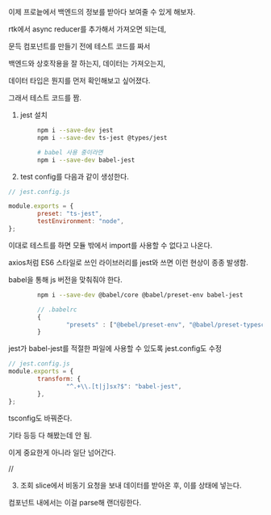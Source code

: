이제 프로늩에서 백엔드의 정보를 받아다 보여줄 수 있게 해보자.

rtk에서 async reducer를 추가해서 가져오면 되는데,

문득 컴포넌트를 만들기 전에 테스트 코드를 짜서

백엔드와 상호작용을 잘 하는지, 데이터는 가져오는지,

데이터 타입은 뭔지를 먼저 확인해보고 싶어졌다.

그래서 테스트 코드를 짬.

1. jest 설치

```bash
        npm i --save-dev jest
        npm i --save-dev ts-jest @types/jest

        # babel 사용 중이라면
        npm i --save-dev babel-jest
```

2. test config를 다음과 같이 생성한다.

```js
// jest.config.js

module.exports = {
        preset: "ts-jest",
        testEnvironment: "node",
};
```

이대로 테스트를 하면 모듈 밖에서 import를 사용할 수 없다고 나온다.

axios처럼 ES6 스타일로 쓰인 라이브러리를 jest와 쓰면 이런 현상이 종종 발생함.

babel을 통해 js 버전을 맞춰줘야 한다.

```bash
        npm i --save-dev @babel/core @babel/preset-env babel-jest
```

```js
        // .babelrc
        {
                "presets" : ["@bebel/preset-env", "@babel/preset-typescript"]
        }
```

jest가 babel-jest를 적절한 파일에 사용할 수 있도록 jest.config도 수정

```js
// jest.config.js
module.exports = {
        transform: {
                "^.+\\.[t|j]sx?$": "babel-jest",
        },
};
```

tsconfig도 바꿔준다.

기타 등등 다 해봤는데 안 됨.

이게 중요한게 아니라 일단 넘어간다.

//

3. 조회
   slice에서 비동기 요청을 보내 데이터를 받아온 후, 이를 상태에 넣는다.

컴포넌트 내에서는 이걸 parse해 랜더링한다.
